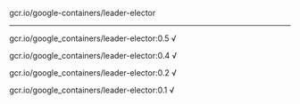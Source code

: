 gcr.io/google-containers/leader-elector 

----
gcr.io/google_containers/leader-elector:0.5 √

gcr.io/google_containers/leader-elector:0.4 √

gcr.io/google_containers/leader-elector:0.2 √

gcr.io/google_containers/leader-elector:0.1 √

